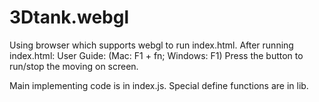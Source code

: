 # 3Dtank.webgl

Using browser which supports webgl to run index.html. After running index.html:
User Guide:
(Mac: F1 + fn; Windows: F1)
Press the button to run/stop the moving on screen.

Main implementing code is in index.js. Special define functions are in lib.
